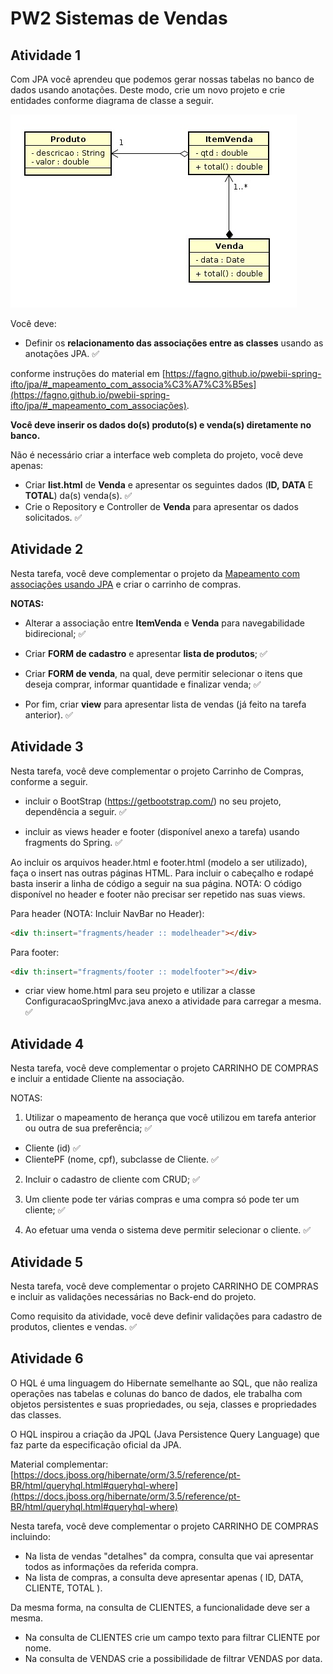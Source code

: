 #  PW2 Sistemas de Vendas

## Atividade 1

Com JPA você aprendeu que podemos gerar nossas tabelas no banco de dados usando anotações. Deste modo, crie um novo projeto e crie entidades conforme diagrama de classe a seguir.

![Diagrama de Classe](DIAGRAMA_DE_CLASSE.jpg)

Você deve:

* Definir os **relacionamento das associações entre as classes** usando as anotações JPA. :white_check_mark:

conforme instruções do material em [https://fagno.github.io/pwebii-spring-ifto/jpa/#_mapeamento_com_associa%C3%A7%C3%B5es](https://fagno.github.io/pwebii-spring-ifto/jpa/#_mapeamento_com_associações).

**Você deve inserir os dados do(s) produto(s) e venda(s) diretamente no banco.**

Não é necessário criar a interface web completa do projeto, você deve apenas: 

* Criar **list.html** de **Venda** e apresentar os seguintes dados (**ID,** **DATA** E **TOTAL**) da(s) venda(s). :white_check_mark:
* Crie o Repository e Controller de **Venda** para apresentar os dados solicitados. :white_check_mark:

## Atividade 2

Nesta tarefa, você deve complementar o projeto da [Mapeamento com associações usando JPA](https://moodlepalmas.ifto.edu.br/moodle/mod/assign/view.php?id=63417) e criar o carrinho de compras.

**NOTAS:**

* Alterar a associação entre **ItemVenda** e **Venda** para navegabilidade bidirecional; :white_check_mark:

* Criar **FORM de cadastro** e apresentar **lista de produtos**; :white_check_mark:

* Criar **FORM de venda**, na qual, deve permitir selecionar o itens que deseja comprar, informar quantidade e finalizar venda; :white_check_mark:

* Por fim, criar **view** para apresentar lista de vendas (já feito na tarefa anterior). :white_check_mark:

## Atividade 3

Nesta tarefa, você deve complementar o projeto Carrinho de Compras, conforme a seguir.

* incluir o BootStrap (https://getbootstrap.com/) no seu projeto, dependência a seguir. :white_check_mark:

* incluir as views header e footer (disponível anexo a tarefa) usando fragments do Spring. :white_check_mark:

Ao incluir os arquivos header.html e footer.html (modelo a ser utilizado), faça o insert nas outras páginas HTML. Para incluir o cabeçalho e rodapé basta inserir a linha de código a seguir na sua página. NOTA: O código disponível no header e footer não precisar ser repetido nas suas views.

Para header (NOTA: Incluir NavBar no Header):

```html
<div th:insert="fragments/header :: modelheader"></div>
````

Para footer:

```html
<div th:insert="fragments/footer :: modelfooter"></div>
````

*  criar view home.html para seu projeto e utilizar a classe ConfiguracaoSpringMvc.java anexo a atividade para carregar a mesma. :white_check_mark:


## Atividade 4

Nesta tarefa, você deve complementar o projeto CARRINHO DE COMPRAS e incluir a entidade Cliente na associação.

NOTAS: 

1) Utilizar o mapeamento de herança que você utilizou em tarefa anterior ou outra de sua preferência; :white_check_mark:

* Cliente (id) :white_check_mark:
* ClientePF (nome, cpf), subclasse de Cliente. :white_check_mark:

2) Incluir o cadastro de cliente com CRUD; :white_check_mark:

3) Um cliente pode ter várias compras e uma compra só pode ter um cliente; :white_check_mark:

4) Ao efetuar uma venda o sistema deve permitir selecionar o cliente. :white_check_mark:

## Atividade 5

Nesta tarefa, você deve complementar o projeto CARRINHO DE COMPRAS e incluir as validações necessárias no Back-end do projeto.

Como requisito da atividade, você deve definir validações para cadastro de produtos, clientes e vendas. :white_check_mark:

## Atividade 6

O HQL é uma linguagem do Hibernate semelhante ao SQL, que não realiza operações nas tabelas e colunas do banco de dados, ele trabalha com objetos persistentes e suas propriedades, ou seja, classes e propriedades das classes.

O HQL inspirou a criação da JPQL (Java Persistence Query Language) que faz parte da especificação oficial da JPA.

Material complementar: [https://docs.jboss.org/hibernate/orm/3.5/reference/pt-BR/html/queryhql.html#queryhql-where](https://docs.jboss.org/hibernate/orm/3.5/reference/pt-BR/html/queryhql.html#queryhql-where)

Nesta tarefa, você deve complementar o projeto CARRINHO DE COMPRAS incluindo:

* Na lista de vendas "detalhes" da compra, consulta que vai apresentar todos as informações da referida compra.
* Na lista de compras, a consulta deve apresentar apenas ( ID, DATA, CLIENTE, TOTAL ).

Da mesma forma, na consulta de CLIENTES, a funcionalidade deve ser a mesma.
* Na consulta de CLIENTES crie um campo texto para filtrar CLIENTE por nome. 
* Na consulta de VENDAS crie a possibilidade de filtrar VENDAS por data.